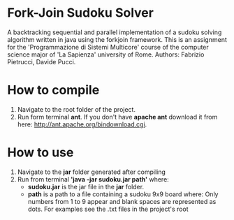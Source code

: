 # Fork-Join Sudoku Solver

A backtracking sequential and parallel implementation of a sudoku solving algorithm written in java using the forkjoin framework. This is an assignment for the 'Programmazione di Sistemi Multicore' course of the computer science major of 'La Sapienza' university of Rome.
Authors: Fabrizio Pietrucci, Davide Pucci.

# How to compile
  1. Navigate to the root folder of the project.
  2. Run form terminal **ant**. If you don't have **apache ant** download it from here: http://ant.apache.org/bindownload.cgi.

# How to use
  1. Navigate to the **jar** folder generated after compiling
  2. Run from terminal **'java -jar sudoku.jar path'** where:
      - **sudoku.jar** is the jar file in the **jar** folder.
      - **path** is a path to a file containing a sudoku 9x9 board where: Only numbers from 1 to 9 appear and blank spaces are represented as dots. For examples see the .txt files in the project's root
